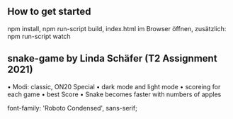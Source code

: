 ## How to get started

npm install,
npm run-script build,
index.html im Browser öffnen,
zusätzlich: npm run-script watch


## snake-game by Linda Schäfer (T2 Assignment 2021)

•	Modi: classic, ON20 Special
•	dark mode and light mode
•	scoreing for each game
•	best Score
•	Snake becomes faster with numbers of apples

font-family: 'Roboto Condensed', sans-serif;




